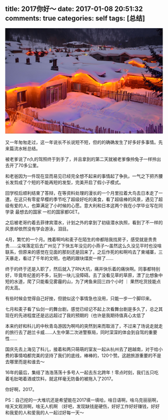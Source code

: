 title: 2017你好～
date: 2017-01-08 20:51:32
comments: true
categories: self
tags: [总结]
---
![](/assets/img/2017.jpg)

又一年匆匆走过，这一年说长不长说短不短，但的的确确发生了好多好多事情。先来篇流水帐总结。

<!-- more -->

被老爹说了n久的驾照终于到手了，并且拿到的第二天就被老爹像拎兔子一样拎出去开了70多公里。

和老爸因为一件现在显而易见已经完全想不起来的事情起了争执，一气之下把齐腰长发剪成了个短的不能再短的发型，完美开启了假小子模式。

回学校后顺利结束了答辩，在等资料处理的漫长的一个月里拉着大鸟去日本走了一遭。在这只有零星早樱的季节吃了超级好吃的美食，看了超级棒的风景，遇见了超级有爱的人，也算满足了小时候的心愿。意大利和日本这两个我在小学毕业写在同学录 最想去的国家 一栏的国家都GET。

之后被老哥约着去菲律宾潜水，计划之外的拿到了初级潜水执照，看到了不一样的风景却依然没有学会游泳，泪目。

4月，繁忙的一个月。拽着啊呜和麦子在陌生的帝都陪我找房子，感受就是贵贵贵……尘埃落定后去广州见了下快五年没见的小燕子～虽然这么久没见平时也没啥联系，但原来的感觉在见面的那刻还是回来了。之后作死的和啊呜去了柬埔寨，三天暴走，看过了千年的文明，也晒的跟块煤炭一样了……

终于的终于还是入职了，然后就入了RN大坑，痛并快乐着的痛快啊。同事都特别好，毕竟年纪差的不多，玩到一块儿没障碍。去了没看见草的草原，漂了比想象中短的水道，爬了只能看见雾霾的山，为了烤鱼来回三四个小时 ｜ 果然吃货技能点的太高。

有些时候会觉得自己好挫，但貌似这个事情急也没用，只能一步一个脚印来。

七月和麦子看了仙剑一的舞台剧，感觉已经记不起上次看舞台剧是多久了，总之其现在的先进程度还是远远超过了我的预期的（也许是我期待值真心太低了

本来约好和科儿的中秋青岛游因为啊呜的突然到来而取消了，不过来了场说走就走的旅行去了趟兰卡威……人生中第二次进警察局，同时深深的体会到自驾的重要性……

国庆先去上海见了科儿，接着和两只萌萌的室友一起从杭州去了趟越南，对于给小费的事情咱都完美的坚持了我们的底线，棒棒的，120个赞。这趟旅游重要的不是去哪里而是和谁去～

16年的最后，集结了浩浩荡荡十多号人一起去东北跨年！零点时刻，我们五只吃着毛肚喝着酒或饮料，就这样毫无防备的被拖入了2017。

你好啊，2017。

PS：自己挖的一大堆坑还是希望能在2017填一填哈，啥日语啊，啥乌克丽丽啊，啥天文观测啊，啥无人机啊 （好吧，发现缺钱是硬伤，好好工作好好赚钱，好好和我爱的人和爱我的人一起过好每一天～



